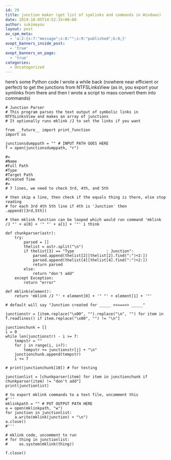 ```yaml
---
id: 29
title: junction maker (get list of symlinks and commands in Windows)
date: 2019-10-05T14:52:15+00:00
author: sukimayou
layout: post
av_cpm_meta:
  - 'a:2:{s:7:"message";s:0:"";s:9:"published";b:0;}'
avopt_banners_inside_post:
  - 'true'
avopt_banners_on_page:
  - 'true'
categories:
  - Uncategorized
---
```

here&#8217;s some Python code I wrote a while back (nowhere near efficient or perfect) to get the junctions from NTFSLinksView (as in, you export your symlinks from there and then I wrote a script to mass convert them into commands)

<pre class="wp-block-code"><code># Junction Parser
# This program parses the text output of symbolic links in NTFSLinksView and makes an array of junctions
# It optionally runs mklink /J to set the links if you want

from __future__ import print_function
import os

junctionsdumppath = "" # INPUT PATH GOES HERE
f = open(junctionsdumppath, "r")

#=
#Name
#Full Path
#Type
#Target Path
#Created Time
#=
# 7 lines, we need to check 3rd, 4th, and 5th

# then skip a line, then check if the equals thing is there, else stop reading
# for each 3rd 4th 5th line if 4th is 'Junction' then .append([3rd,5th])

# then mklink function can be looped which would run command 'mklink /J "' + a[0] + '" "' + a[1] + '"' i think

def chunkparser(astr):
    try:
        parsed = []
        thelist = astr.split("\n")
        if thelist[3] == "Type              : Junction":
            parsed.append(thelist[2][thelist[2].find(":")+2:])
            parsed.append(thelist[4][thelist[4].find(":")+2:])
            return parsed
        else:
            return "don't add"
    except Exception:
        return "error"

def mklink(element):
    return 'mklink /J "' + element[0] + '" "' + element[1] + '"'

# default will say "Junction created for _____ &lt;&lt;===>> _____"

junctionstr = [item.replace("\x00", "").replace("\n", "") for item in f.readlines() if item.replace("\x00", "") != "\n"]

junctionchunk = []
i = 0
while len(junctionstr) - i >= 7:
    tempstr = ""
    for j in range(i, i+7):
        tempstr += junctionstr[j] + "\n"
    junctionchunk.append(tempstr)
    i += 7

# print(junctionchunk[10]) # for testing

junctionlist = [chunkparser(item) for item in junctionchunk if chunkparser(item) != "don't add"]
print(junctionlist)

# to export mklink commands to a text file, uncomment this
#'''
mklinkpath = "" # PUT OUTPUT PATH HERE
a = open(mklinkpath, "w")
for junction in junctionlist:
    a.write(mklink(junction) + "\n")
a.close()
#'''

# mklink code, uncomment to run
# for thing in junctionlist:
#     os.system(mklink(thing))

f.close()</code></pre>